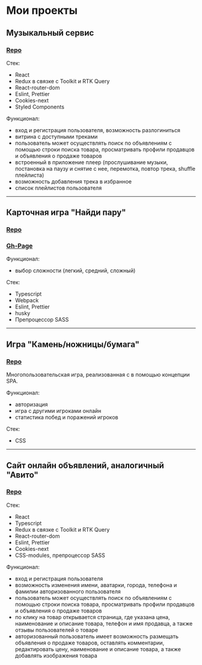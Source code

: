 #  Мои проекты

##	Музыкальный сервис

### [Repo](https://github.com/lokkib/Music-Service)

Стек:

* React
* Redux в связке с Toolkit и RTK Query
* React-router-dom 
* Eslint, Prettier 
* Cookies-next
* Styled Components

Функционал:

* вход и регистрация пользователя, возможность разлогиниться
* витрина с доступными треками
* пользователь может осуществлять поиск по объявлениям с помощью строки поиска товара, просматривать профили продавцов и объявления о продаже товаров
* встроенный в приложение плеер (прослушивание музыки, постановка на паузу и снятие с нее, перемотка, повтор трека, shuffle плейлиста)
* возможность добавления трека в избранное
* список плейлистов пользователя

***

## Карточная игра "Найди пару"

### [Repo](https://github.com/lokkib/Card-Game)

### [Gh-Page](https://lokkib.github.io/Card-Game)


Функционал:
+ выбор сложности (легкий, средний, сложный)

Стек:
* Typescript
* Webpack
* Eslint, Prettier
* husky
* Препроцессор SASS

***

## Игра "Камень/ножницы/бумага"

### [Repo](https://github.com/lokkib/Game-Scissors-Rock-Paper)

Многопользовательская игра, реализованная с в помощью концепции SPA.

Функционал:
* авторизация
* игра с другими игроками онлайн
* статистика побед и поражений игроков

Стек:
* CSS

***

##	Сайт онлайн объявлений, аналогичный "Авито"

### [Repo](https://github.com/lokkib/Internet-service)

Стек:

* React
* Typescript
* Redux в связке с Toolkit и RTK Query
* React-router-dom 
* Eslint, Prettier 
* Cookies-next
* CSS-modules, препроцессор SASS

Функционал:

* вход и регистрация пользователя
* возможность изменения имени, аватарки, города, телефона и фамилии авторизованного пользователя
* пользователь может осуществлять поиск по объявлениям с помощью строки поиска товара, просматривать профили продавцов и объявления о продаже товаров
* по клику на товар открывается страница, где указана цена, наименование и описание товара, телефон и имя продавца, а также отзывы пользователей о товаре
* авторизованный пользователь имеет возможность размещать объявления о продаже товаров, оставлять комментарии, редактировать цену, наименование и описание товара, а также добавлять изображения товара
